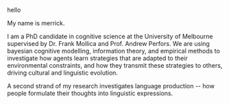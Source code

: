 hello

My name is merrick. 

I am a PhD candidate in cognitive science at the University of Melbourne supervised by Dr. Frank Mollica and Prof. Andrew Perfors. We are using bayesian cognitive modelling, information theory, and empirical methods to investigate how agents learn strategies that are adapted to their environmental constraints, and how they transmit these strategies to others, driving cultural and linguistic evolution. 

A second strand of my research investigates language production -- how people formulate their thoughts into linguistic expressions.

<!---
merrickgiles/merrickgiles is a ✨ special ✨ repository because its `README.md` (this file) appears on your GitHub profile.
You can click the Preview link to take a look at your changes.
--->
